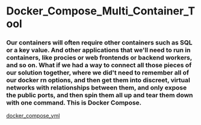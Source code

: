 # Docker_Compose_Multi_Container_Tool
### Our containers will often require other containers such as SQL or a key value. And other applications that we'll need to run in containers, like procies or web frontends or backend workers, and so on. What if we had a way to connect all those pieces of our solution together, where we did't need to remember all of our docker rn options, and then get them into discreet, virtual networks with relationships between them, and only expose the public ports, and then spin them all up and tear them down with one command. This is Docker Compose.
[docker_compose_yml](https://github.com/NoriKaneshige/Docker_Compose_Multi_Container_Tool/blob/master/docker_compose_yml.png)
